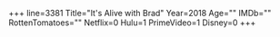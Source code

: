 +++
line=3381
Title="It's Alive with Brad"
Year=2018
Age=""
IMDb=""
RottenTomatoes=""
Netflix=0
Hulu=1
PrimeVideo=1
Disney=0
+++

